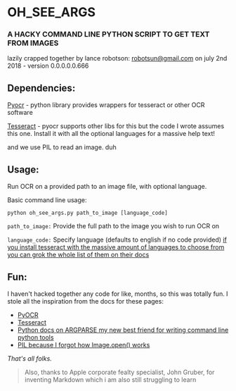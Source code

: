 # OH_SEE_ARGS
### A HACKY COMMAND LINE PYTHON SCRIPT TO GET TEXT FROM IMAGES

lazily crapped together by lance robotson: robotsun@gmail.com
on july 2nd 2018 - version 0.0.0.0.0.666

## Dependencies:
[Pyocr](https://gitlab.gnome.org/World/OpenPaperwork/pyocr) - python library provides wrappers for tesseract or other OCR software

[Tesseract](https://github.com/tesseract-ocr/tesseract) - pyocr supports other libs for this but the code I wrote assumes this one. Install it with all the optional languages for a massive help text!

and we use PIL to read an image. duh

## Usage:
Run OCR on a provided path to an image file, with optional language.

Basic command line usage:
```
python oh_see_args.py path_to_image [language_code]
```

`path_to_image:`  Provide the full path to the image you wish to run OCR on

`language_code:`  Specify language (defaults to english if no code provided)
[if you install tesseract with the massive amount of languages to choose from you can grok the whole list of them on their docs](https://github.com/tesseract-ocr/tesseract/blob/master/doc/tesseract.1.asc)

## Fun:
I haven't hacked together any code for like, months, so this was totally fun. I stole all the inspiration from the docs for these pages:

* [PyOCR](https://gitlab.gnome.org/World/OpenPaperwork/pyocr)
* [Tesseract](https://github.com/tesseract-ocr/tesseract)
* [Python docs on ARGPARSE my new best friend for writing command line python tools](https://docs.python.org/3/library/argparse.html)
* [PIL because I forgot how Image.open() works](https://pillow.readthedocs.io/en/3.1.x/reference/Image.html)

*That's all folks.*
> Also, thanks to Apple corporate fealty specialist,
> John Gruber, for inventing Markdown
> which i am also still struggling to learn
